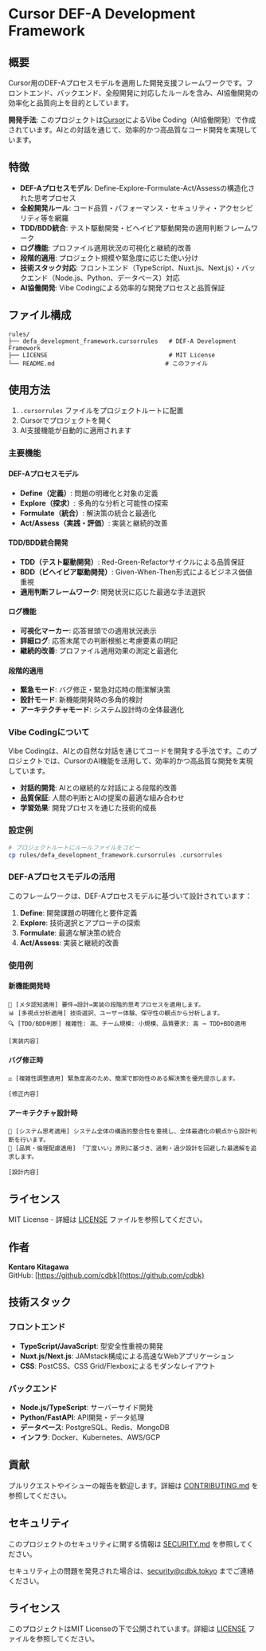 # Cursor DEF-A Development Framework

## 概要

Cursor用のDEF-Aプロセスモデルを適用した開発支援フレームワークです。フロントエンド、バックエンド、全般開発に対応したルールを含み、AI協働開発の効率化と品質向上を目的としています。

**開発手法**: このプロジェクトは[Cursor](https://cursor.sh/)によるVibe Coding（AI協働開発）で作成されています。AIとの対話を通じて、効率的かつ高品質なコード開発を実現しています。

## 特徴

- **DEF-Aプロセスモデル**: Define-Explore-Formulate-Act/Assessの構造化された思考プロセス
- **全般開発ルール**: コード品質・パフォーマンス・セキュリティ・アクセシビリティ等を網羅
- **TDD/BDD統合**: テスト駆動開発・ビヘイビア駆動開発の適用判断フレームワーク
- **ログ機能**: プロファイル適用状況の可視化と継続的改善
- **段階的適用**: プロジェクト規模や緊急度に応じた使い分け
- **技術スタック対応**: フロントエンド（TypeScript、Nuxt.js、Next.js）・バックエンド（Node.js、Python、データベース）対応
- **AI協働開発**: Vibe Codingによる効率的な開発プロセスと品質保証

## ファイル構成

```
rules/
├── defa_development_framework.cursorrules   # DEF-A Development Framework
├── LICENSE                                  # MIT License
└── README.md                               # このファイル
```

## 使用方法

1. `.cursorrules` ファイルをプロジェクトルートに配置
2. Cursorでプロジェクトを開く
3. AI支援機能が自動的に適用されます

### 主要機能

#### DEF-Aプロセスモデル
- **Define（定義）**: 問題の明確化と対象の定義
- **Explore（探求）**: 多角的な分析と可能性の探索
- **Formulate（統合）**: 解決策の統合と最適化
- **Act/Assess（実践・評価）**: 実装と継続的改善

#### TDD/BDD統合開発
- **TDD（テスト駆動開発）**: Red-Green-Refactorサイクルによる品質保証
- **BDD（ビヘイビア駆動開発）**: Given-When-Then形式によるビジネス価値重視
- **適用判断フレームワーク**: 開発状況に応じた最適な手法選択

#### ログ機能
- **可視化マーカー**: 応答冒頭での適用状況表示
- **詳細ログ**: 応答末尾での判断根拠と考慮要素の明記
- **継続的改善**: プロファイル適用効果の測定と最適化

#### 段階的適用
- **緊急モード**: バグ修正・緊急対応時の簡潔解決策
- **設計モード**: 新機能開発時の多角的検討
- **アーキテクチャモード**: システム設計時の全体最適化

### Vibe Codingについて

Vibe Codingは、AIとの自然な対話を通じてコードを開発する手法です。このプロジェクトでは、CursorのAI機能を活用して、効率的かつ高品質な開発を実現しています。

- **対話的開発**: AIとの継続的な対話による段階的改善
- **品質保証**: 人間の判断とAIの提案の最適な組み合わせ
- **学習効果**: 開発プロセスを通じた技術的成長

### 設定例

```bash
# プロジェクトルートにルールファイルをコピー
cp rules/defa_development_framework.cursorrules .cursorrules
```

### DEF-Aプロセスモデルの活用

このフレームワークは、DEF-Aプロセスモデルに基づいて設計されています：

1. **Define**: 開発課題の明確化と要件定義
2. **Explore**: 技術選択とアプローチの探索
3. **Formulate**: 最適な解決策の統合
4. **Act/Assess**: 実装と継続的改善

### 使用例

#### 新機能開発時
```
🧠 [メタ認知適用] 要件→設計→実装の段階的思考プロセスを適用します。
📊 [多視点分析適用] 技術選択、ユーザー体験、保守性の観点から分析します。
🔍 [TDD/BDD判断] 複雑性: 高、チーム規模: 小規模、品質要求: 高 → TDD+BDD適用

[実装内容]
```

#### バグ修正時
```
⚖️ [複雑性調整適用] 緊急度高のため、簡潔で即効性のある解決策を優先提示します。

[修正内容]
```

#### アーキテクチャ設計時
```
🔄 [システム思考適用] システム全体の構造的整合性を重視し、全体最適化の観点から設計判断を行います。
💎 [品質・倫理配慮適用] 「丁度いい」原則に基づき、過剰・過少設計を回避した最適解を追求します。

[設計内容]
```

## ライセンス

MIT License - 詳細は [LICENSE](LICENSE) ファイルを参照してください。

## 作者

**Kentaro Kitagawa**  
GitHub: [https://github.com/cdbk](https://github.com/cdbk)

## 技術スタック

### フロントエンド
- **TypeScript/JavaScript**: 型安全性重視の開発
- **Nuxt.js/Next.js**: JAMstack構成による高速なWebアプリケーション
- **CSS**: PostCSS、CSS Grid/Flexboxによるモダンなレイアウト

### バックエンド
- **Node.js/TypeScript**: サーバーサイド開発
- **Python/FastAPI**: API開発・データ処理
- **データベース**: PostgreSQL、Redis、MongoDB
- **インフラ**: Docker、Kubernetes、AWS/GCP

## 貢献

プルリクエストやイシューの報告を歓迎します。詳細は [CONTRIBUTING.md](CONTRIBUTING.md) を参照してください。

## セキュリティ

このプロジェクトのセキュリティに関する情報は [SECURITY.md](SECURITY.md) を参照してください。

セキュリティ上の問題を発見された場合は、[security@cdbk.tokyo](mailto:security@cdbk.tokyo) までご連絡ください。

## ライセンス

このプロジェクトはMIT Licenseの下で公開されています。詳細は [LICENSE](LICENSE) ファイルを参照してください。 